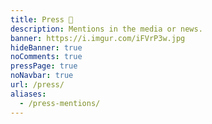 ```yaml
---
title: Press 📰️
description: Mentions in the media or news.
banner: https://i.imgur.com/iFVrP3w.jpg
hideBanner: true
noComments: true
pressPage: true
noNavbar: true
url: /press/
aliases:
  - /press-mentions/
---
```

